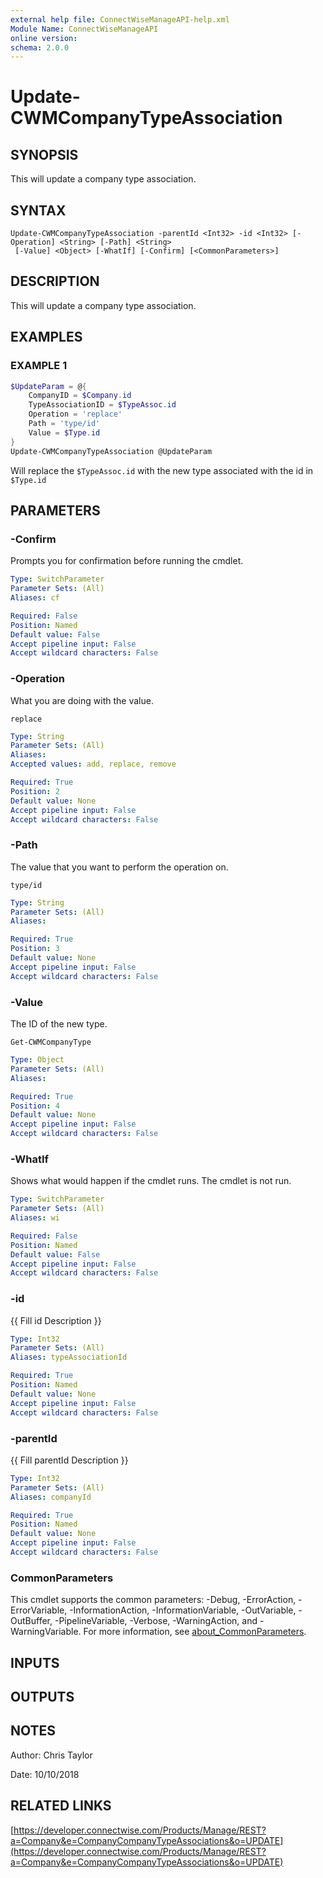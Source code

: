 ```yaml
---
external help file: ConnectWiseManageAPI-help.xml
Module Name: ConnectWiseManageAPI
online version:
schema: 2.0.0
---
```


# Update-CWMCompanyTypeAssociation

## SYNOPSIS
This will update a company type association.

## SYNTAX

```
Update-CWMCompanyTypeAssociation -parentId <Int32> -id <Int32> [-Operation] <String> [-Path] <String>
 [-Value] <Object> [-WhatIf] [-Confirm] [<CommonParameters>]
```

## DESCRIPTION
This will update a company type association.

## EXAMPLES

### EXAMPLE 1
```powershell
$UpdateParam = @{
    CompanyID = $Company.id
    TypeAssociationID = $TypeAssoc.id
    Operation = 'replace'
    Path = 'type/id'
    Value = $Type.id
}
Update-CWMCompanyTypeAssociation @UpdateParam
```

Will replace the `$TypeAssoc.id` with the new type associated with the id in `$Type.id`

## PARAMETERS

### -Confirm
Prompts you for confirmation before running the cmdlet.

```yaml
Type: SwitchParameter
Parameter Sets: (All)
Aliases: cf

Required: False
Position: Named
Default value: False
Accept pipeline input: False
Accept wildcard characters: False
```

### -Operation
What you are doing with the value.

`replace`

```yaml
Type: String
Parameter Sets: (All)
Aliases:
Accepted values: add, replace, remove

Required: True
Position: 2
Default value: None
Accept pipeline input: False
Accept wildcard characters: False
```

### -Path
The value that you want to perform the operation on.

`type/id`

```yaml
Type: String
Parameter Sets: (All)
Aliases:

Required: True
Position: 3
Default value: None
Accept pipeline input: False
Accept wildcard characters: False
```

### -Value
The ID of the new type.

`Get-CWMCompanyType`

```yaml
Type: Object
Parameter Sets: (All)
Aliases:

Required: True
Position: 4
Default value: None
Accept pipeline input: False
Accept wildcard characters: False
```

### -WhatIf
Shows what would happen if the cmdlet runs.
The cmdlet is not run.

```yaml
Type: SwitchParameter
Parameter Sets: (All)
Aliases: wi

Required: False
Position: Named
Default value: False
Accept pipeline input: False
Accept wildcard characters: False
```

### -id
{{ Fill id Description }}

```yaml
Type: Int32
Parameter Sets: (All)
Aliases: typeAssociationId

Required: True
Position: Named
Default value: None
Accept pipeline input: False
Accept wildcard characters: False
```

### -parentId
{{ Fill parentId Description }}

```yaml
Type: Int32
Parameter Sets: (All)
Aliases: companyId

Required: True
Position: Named
Default value: None
Accept pipeline input: False
Accept wildcard characters: False
```

### CommonParameters
This cmdlet supports the common parameters: -Debug, -ErrorAction, -ErrorVariable, -InformationAction, -InformationVariable, -OutVariable, -OutBuffer, -PipelineVariable, -Verbose, -WarningAction, and -WarningVariable. For more information, see [about_CommonParameters](http://go.microsoft.com/fwlink/?LinkID=113216).

## INPUTS

## OUTPUTS

## NOTES
Author: Chris Taylor

Date: 10/10/2018

## RELATED LINKS

[https://developer.connectwise.com/Products/Manage/REST?a=Company&e=CompanyCompanyTypeAssociations&o=UPDATE](https://developer.connectwise.com/Products/Manage/REST?a=Company&e=CompanyCompanyTypeAssociations&o=UPDATE)
